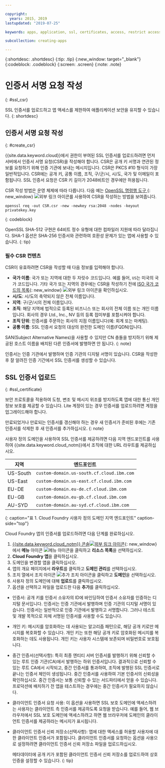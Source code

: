 ```yaml
---

copyright:
  years: 2015, 2019
lastupdated: "2019-07-25"

keywords: apps, application, ssl, certificates, access, restrict access, create, csr, upload, import

subcollection: creating-apps

---
```


{:shortdesc: .shortdesc}
{:tip: .tip}
{:new_window: target="_blank"}
{:codeblock: .codeblock}
{:screen: .screen}
{:note: .note}

# 인증서 서명 요청 작성
{: #ssl_csr}

SSL 인증서를 업로드하고 앱 액세스를 제한하여 애플리케이션 보안을 유지할 수 있습니다.
{: shortdesc}

## 인증서 서명 요청 작성
{: #create_csr}

{{site.data.keyword.cloud}}에서 권한이 부여된 SSL 인증서를 업로드하려면 먼저 서버에서 인증서 서명 요청(CSR)을 작성해야 합니다. CSR은 공개 키 서명과 연관된 정보를 요청하기 위해 인증 기관에 보내는 메시지입니다. CSR은 PKCS #10 형식이 가장 일반적입니다. CSR에는 공개 키, 공통 이름, 조직, 구/군/시, 시/도, 국가 및 이메일이 포함됩니다. SSL 인증서 요청은 CSR 키 길이가 2048비트인 경우에만 허용됩니다.

CSR 작성 방법은 운영 체제에 따라 다릅니다. 다음 예는 [OpenSSL 명령행 도구 ](https://www.openssl.org/){: new_window} ![외부 링크 아이콘](../icons/launch-glyph.svg "외부 링크 아이콘")를 사용하여 CSR을 작성하는 방법을 보여줍니다.

```
openssl req -out CSR.csr -new -newkey rsa:2048 -nodes -keyout privatekey.key
```
{: codeblock}

OpenSSL SHA-512 구현은 64비트 정수 유형에 대한 컴파일러 지원에 따라 달라집니다. SHA-1 옵션은 SHA-256 인증서와 관련하여 호환성 문제가 있는 앱에 사용할 수 있습니다.
{: tip}

### 필수 CSR 컨텐츠

CSR이 유효하려면 CSR을 작성할 때 다음 정보를 입력해야 합니다.

 * **국가 이름**: 국가 또는 지역에 대한 두 자릿수 코드입니다. 예를 들어, `US`는 미국의 국가 코드입니다. 기타 국가 또는 지역의 경우에는 CSR을 작성하기 전에 [ISO 국가 코드의 목록](https://www.iso.org/obp/ui/#search){: new_window} ![외부 링크 아이콘](../icons/launch-glyph.svg "외부 링크 아이콘")을 확인하십시오.
 * **시/도**: 시/도의 축약되지 않은 전체 이름입니다.
 * **지역**: 구/군/시의 전체 이름입니다.
 * **조직**: 해당 지역에 법적으로 등록된 비즈니스 또는 회사의 전체 이름 또는 개인 이름입니다. 회사의 경우 Ltd., Inc., NV 등의 등록 접미부를 포함시켜야 합니다.
 * **조직 단위**: 인증서를 주문하는 회사의 지점 이름입니다(예: 회계 또는 마케팅).
 * **공통 이름**: SSL 인증서 요청의 대상의 완전한 도메인 이름(FQDN)입니다.

SAN(Subject Alternative Names)을 사용할 수 있지만 CN 충돌을 방지하기 위해 제공된 호스트 이름을 배치된 다른 인증서에 발행하면 안 됩니다.
{: note}

인증서는 인증 기관에서 발행하며 인증 기관의 디지털 서명이 있습니다. CSR을 작성한 후 잘 알려진 인증 기간에서 SSL 인증서를 생성할 수 있습니다.

## SSL 인증서 업로드
{: #ssl_certificate}

보안 프로토콜을 적용하여 도청, 변조 및 메시지 위조를 방지하도록 앱에 대한 통신 개인정보 보호를 제공할 수 있습니다. Lite 계정이 있는 경우 인증서를 업로드하려면 계정을 업그레이드해야 합니다.

만료되었거나 만료되는 인증서를 갱신해야 하는 경우 새 인증서가 준비된 후에는 기존 인증서를 삭제한 후 새 인증서를 추가하십시오.
{: note}

사용자 정의 도메인을 사용하여 SSL 인증서를 제공하려면 다음 지역 엔드포인트를 사용하여 {{site.data.keyword.cloud_notm}}에서 조직에 대한 URL 라우트를 제공하십시오.

|지역 |엔드포인트 |
| ------ | -------- |
| US-South | `custom-domain.us-south.cf.cloud.ibm.com` |
| US-East | `custom-domain.us-east.cf.cloud.ibm.com` |
| EU-DE | `custom-domain.eu-de.cf.cloud.ibm.com` |
| EU-GB | `custom-domain.eu-gb.cf.cloud.ibm.com` |
| AU-SYD | `custom-domain.au-syd.cf.cloud.ibm.com` | 
{: caption="표 1. Cloud Foundry 사용자 정의 도메인 지역 엔드포인트" caption-side="top"}

Cloud Foundry 앱의 인증서를 업로드하려면 다음 단계를 완료하십시오.

1. [{{site.data.keyword.cloud_notm}} 콘솔![외부 링크 아이콘](../icons/launch-glyph.svg "외부 링크 아이콘")](https://{DomainName}){: new_window}에서 **메뉴** 아이콘 ![메뉴 아이콘](../icons/icon_hamburger.svg)을 클릭하고 **리소스 목록**을 선택하십시오.
2. **Cloud Foundry 앱**을 클릭하십시오.
3. 도메인을 변경할 앱을 클릭하십시오. 
4. 앱의 개요 페이지에서 **라우트**를 클릭하고 **도메인 관리**를 선택하십시오.
5. 조치 열에서 조치 아이콘 ![추가 조치 아이콘](../icons/action-menu-icon.svg)을 클릭하고 **도메인**을 선택하십시오.
6. 사용자 정의 도메인에 대해 **업로드**를 클릭하십시오.
7. 옵션을 선택하고 파일을 업로드한 다음 **추가**를 클릭하십시오.
  
  * 인증서: 공개 키를 인증서 소유자의 ID에 바인딩하여 인증서 소유자를 인증하는 디지털 문서입니다. 인증서는 인증 기관에서 발행하며 인증 기관의 디지털 서명이 있습니다. 인증서는 일반적으로 인증 기관에서 발행하고 서명합니다. 그러나 테스트 및 개발 목적으로 자체 서명된 인증서를 사용할 수도 있습니다.
  * 개인 키: 메시지를 암호화하는 데 사용되는 알고리즘 패턴으로, 해당 공개 키로만 메시지를 복호화할 수 있습니다. 개인 키는 또한 해당 공개 키로 암호화된 메시지를 복호화하는 데도 사용됩니다. 개인 키는 사용자 시스템에 보존되며 비밀번호로 보호됩니다.
  * 중간 인증서(선택사항): 특히 최종 엔티티 서버 인증서를 발행하기 위해 신뢰할 수 있는 루트 인증 기관(CA)에서 발행하는 하위 인증서입니다. 결과적으로 신뢰할 수 있는 루트 CA에서 시작되고, 중간 인증서를 통과하여, 조직에 발행된 SSL 인증서로 끝나는 인증서 체인이 생성됩니다. 중간 인증서를 사용하여 기본 인증서의 신뢰성을 확인하십시오. 중간 인증서는 보통 신뢰할 수 있는 서드파티에서 얻을 수 있습니다. 프로덕션에 배치하기 전 앱을 테스트하는 경우에는 중간 인증서가 필요하지 않습니다.
  * 클라이언트 인증서 요청 사용: 이 옵션을 사용하면 SSL 보호 도메인에 액세스하려는 사용자는 클라이언트 측 인증서를 제공하도록 요청을 받습니다. 예를 들어, 웹 브라우저에서 SSL 보호 도메인에 액세스하려고 하면 웹 브라우저에 도메인의 클라이언트 인증서를 제공하라는 메시지가 표시됩니다.   
  * 클라이언트 인증서 신뢰 저장소(선택사항): 앱에 대한 액세스를 허용할 사용자에 대한 클라이언트 인증서가 포함됩니다. 클라이언트 인증서를 요청하는 옵션을 사용으로 설정하려면 클라이언트 인증서 신뢰 저장소 파일을 업로드하십시오.
  
    메타데이터에 공개 키가 포함된 클라이언트 인증서 신뢰 저장소를 업로드하여 상호 인증을 설정할 수 있습니다.
    {: tip}


